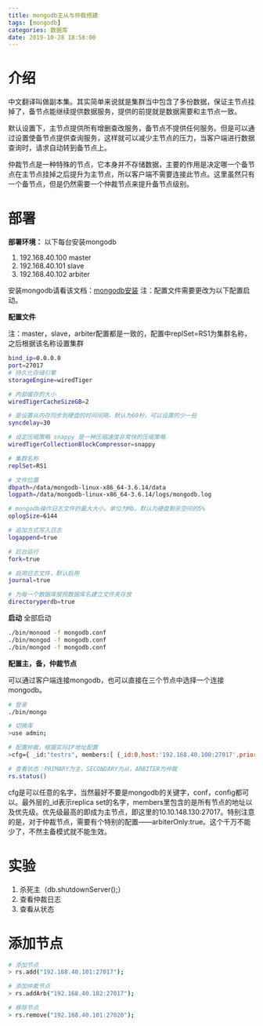 ```yaml
---
title: mongodb主从与仲裁搭建
tags: [mongodb]
categories: 数据库
date: 2019-10-28 18:58:00
---
```



# 介绍
中文翻译叫做副本集。其实简单来说就是集群当中包含了多份数据，保证主节点挂掉了，备节点能继续提供数据服务，提供的前提就是数据需要和主节点一致。


默认设置下，主节点提供所有增删查改服务，备节点不提供任何服务。但是可以通过设置使备节点提供查询服务，这样就可以减少主节点的压力，当客户端进行数据查询时，请求自动转到备节点上。

仲裁节点是一种特殊的节点，它本身并不存储数据，主要的作用是决定哪一个备节点在主节点挂掉之后提升为主节点，所以客户端不需要连接此节点。这里虽然只有一个备节点，但是仍然需要一个仲裁节点来提升备节点级别。

# 部署
**部署环境：**
以下每台安装mongodb
 1. 192.168.40.100 master
 2. 192.168.40.101 slave
 3. 192.168.40.102 arbiter

安装mongodb请看该文档：[mongodb安装](https://hxqxiaoqi.gitee.io/2019/10/28/mongodb%E6%90%AD%E5%BB%BA/)
注：配置文件需要更改为以下配置启动。

**配置文件**

注：master，slave，arbiter配置都是一致的，配置中replSet=RS1为集群名称，之后根据该名称设置集群

``` bash
bind_ip=0.0.0.0
port=27017
# 持久化存储引擎
storageEngine=wiredTiger

# 内部缓存的大小
wiredTigerCacheSizeGB=2

# 是设置从内存同步到硬盘的时间间隔，默认为60秒，可以设置的少一些
syncdelay=30

# 设定压缩策略 snappy 是一种压缩速度非常快的压缩策略
wiredTigerCollectionBlockCompressor=snappy

# 集群名称
replSet=RS1

# 文件位置
dbpath=/data/mongodb-linux-x86_64-3.6.14/data
logpath=/data/mongodb-linux-x86_64-3.6.14/logs/mongodb.log

# mongodb操作日志文件的最大大小。单位为Mb，默认为硬盘剩余空间的5%
oplogSize=6144

# 追加方式写入日志
logappend=true

# 后台运行
fork=true

# 启用日志文件，默认启用
journal=true

# 为每一个数据库按照数据库名建立文件夹存放
directoryperdb=true
```
**启动**
全部启动
``` bash
./bin/monood -f mongodb.conf 
./bin/mongod -f mongodb.conf 
./bin/mongod -f mongodb.conf 
```

**配置主，备，仲裁节点**

可以通过客户端连接mongodb，也可以直接在三个节点中选择一个连接mongodb。

``` bash
# 登录
./bin/mongo

# 切换库
>use admin;

# 配置仲裁，根据实际IP地址配置
>cfg={ _id:"testrs", members:[ {_id:0,host:'192.168.40.100:27017',priority:2}, {_id:1,host:'192.168.40.101:27017',priority:1}, {_id:2,host:'192.168.40.102:27017',arbiterOnly:true}] };

# 查看状态：PRIMARY为主，SECONDARY为从，ARBITER为仲裁
rs.status()
```

cfg是可以任意的名字，当然最好不要是mongodb的关键字，conf，config都可以。最外层的_id表示replica set的名字，members里包含的是所有节点的地址以及优先级。优先级最高的即成为主节点，即这里的10.10.148.130:27017。特别注意的是，对于仲裁节点，需要有个特别的配置——arbiterOnly:true。这个千万不能少了，不然主备模式就不能生效。

# 实验

 1. 杀死主（db.shutdownServer();）
 2. 查看仲裁日志
 3. 查看从状态

# 添加节点

``` bash
# 添加节点
> rs.add("192.168.40.101:27017");

# 添加仲裁节点
> rs.addArb("192.168.40.102:27017");

# 移除节点
> rs.remove("192.168.40.101:27020");

```
